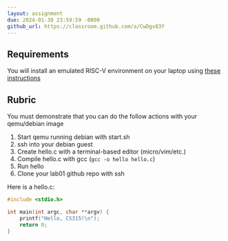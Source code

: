 ```yaml
---
layout: assignment
due: 2024-01-30 23:59:59 -0800
github_url: https://classroom.github.com/a/CwDgv83Y
---
```


## Requirements

You will install an emulated RISC-V environment on your laptop using [these instructions](https://github.com/usfca-cs-tools/docs/blob/main/risc-v-setup-git.md)

## Rubric

You must demonstrate that you can do the follow actions with your qemu/debian image
1. Start qemu running debian with start.sh
1. ssh into your debian guest
1. Create hello.c with a terminal-based editor (micro/vim/etc.)
1. Compile hello.c with gcc (`gcc -o hello hello.c`)
1. Run hello
1. Clone your lab01 github repo with ssh

Here is a hello.c:

```c
#include <stdio.h>

int main(int argc, char **argv) {
    printf("Hello, CS315!\n");
    return 0;
}
```
